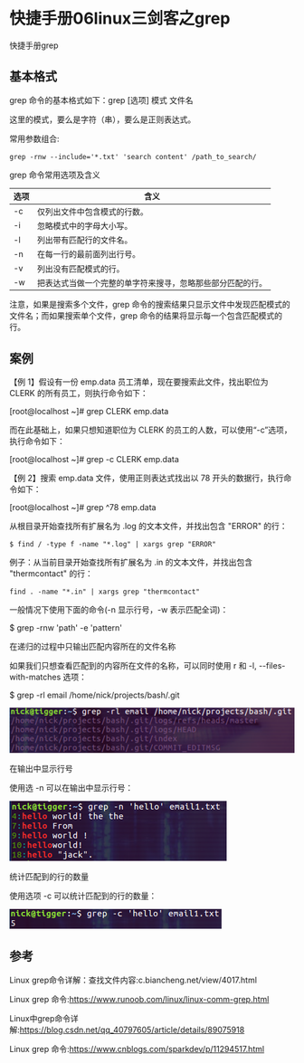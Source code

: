 # 快捷手册06linux三剑客之grep
快捷手册grep

## 基本格式
grep 命令的基本格式如下：grep [选项] 模式 文件名

这里的模式，要么是字符（串），要么是正则表达式。


常用参数组合:

```
grep -rnw --include='*.txt' 'search content' /path_to_search/  
```
grep 命令常用选项及含义

| 选项 |                                                       含义                                                       |
| ----- | ----------------------------------------------------------------------------- |
| -c      | 仅列出文件中包含模式的行数。                                                             |
| -i       | 忽略模式中的字母大小写。                                                                     |
| -l       | 列出带有匹配行的文件名。                                                                     |
| -n      | 在每一行的最前面列出行号。                                                                 |
| -v      | 列出没有匹配模式的行。                                                                         |
| -w     | 把表达式当做一个完整的单字符来搜寻，忽略那些部分匹配的行。 |

注意，如果是搜索多个文件，grep 命令的搜索结果只显示文件中发现匹配模式的文件名；而如果搜索单个文件，grep 命令的结果将显示每一个包含匹配模式的行。

## 案例
【例 1】假设有一份 emp.data 员工清单，现在要搜索此文件，找出职位为 CLERK 的所有员工，则执行命令如下：

[root@localhost ~]# grep CLERK emp.data


而在此基础上，如果只想知道职位为 CLERK 的员工的人数，可以使用“-c”选项，执行命令如下：

[root@localhost ~]# grep -c CLERK emp.data



【例 2】搜索 emp.data 文件，使用正则表达式找出以 78 开头的数据行，执行命令如下：

[root@localhost ~]# grep ^78 emp.data



从根目录开始查找所有扩展名为 .log 的文本文件，并找出包含 "ERROR" 的行：

```
$ find / -type f -name "*.log" | xargs grep "ERROR"  
```
例子：从当前目录开始查找所有扩展名为 .in 的文本文件，并找出包含 "thermcontact" 的行：

```
find . -name "*.in" | xargs grep "thermcontact"  
```
一般情况下使用下面的命令(-n 显示行号，-w 表示匹配全词)：

$ grep -rnw 'path' -e 'pattern'


在递归的过程中只输出匹配内容所在的文件名称

如果我们只想查看匹配到的内容所在文件的名称，可以同时使用 r 和 -l, --files-with-matches 选项：

$ grep -rl email /home/nick/projects/bash/.git

![](_v_images/20200625153643637_1791058161.png)


在输出中显示行号

使用选 -n 可以在输出中显示行号：

![](_v_images/20200625153741295_302662887.png)


统计匹配到的行的数量

使用选项 -c 可以统计匹配到的行的数量：

![](_v_images/20200625153755210_628705100.png)




## 参考
Linux grep命令详解：查找文件内容:c.biancheng.net/view/4017.html

Linux grep 命令:https://www.runoob.com/linux/linux-comm-grep.html

Linux中grep命令详解:https://blog.csdn.net/qq_40797605/article/details/89075918

Linux grep 命令:https://www.cnblogs.com/sparkdev/p/11294517.html  